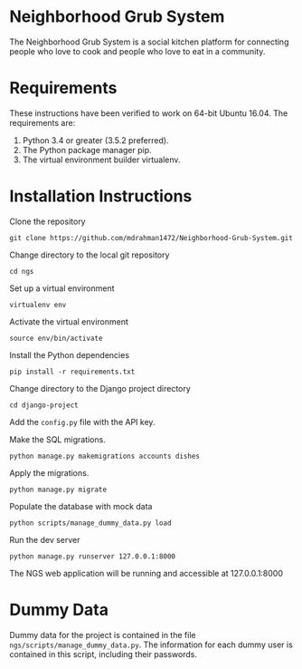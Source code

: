 # Neighborhood Grub System

The Neighborhood Grub System is a social kitchen platform for connecting people
who love to cook and people who love to eat in a community.

# Requirements

These instructions have been verified to work on 64-bit Ubuntu 16.04. The
requirements are:

1. Python 3.4 or greater (3.5.2 preferred).
2. The Python package manager pip.
3. The virtual environment builder virtualenv.

# Installation Instructions

Clone the repository
```
git clone https://github.com/mdrahman1472/Neighborhood-Grub-System.git
```
Change directory to the local git repository
```
cd ngs
```
Set up a virtual environment
```
virtualenv env
```
Activate the virtual environment
```
source env/bin/activate
```
Install the Python dependencies
```
pip install -r requirements.txt
```
Change directory to the Django project directory
```
cd django-project
```
Add the `config.py` file with the API key.

Make the SQL migrations.
```
python manage.py makemigrations accounts dishes
```
Apply the migrations.
```
python manage.py migrate
```
Populate the database with mock data
```
python scripts/manage_dummy_data.py load
```
Run the dev server
```
python manage.py runserver 127.0.0.1:8000
```
The NGS web application will be running and accessible at 127.0.0.1:8000

# Dummy Data

Dummy data for the project is contained in the file
`ngs/scripts/manage_dummy_data.py`. The information for each dummy user is
contained in this script, including their passwords.
